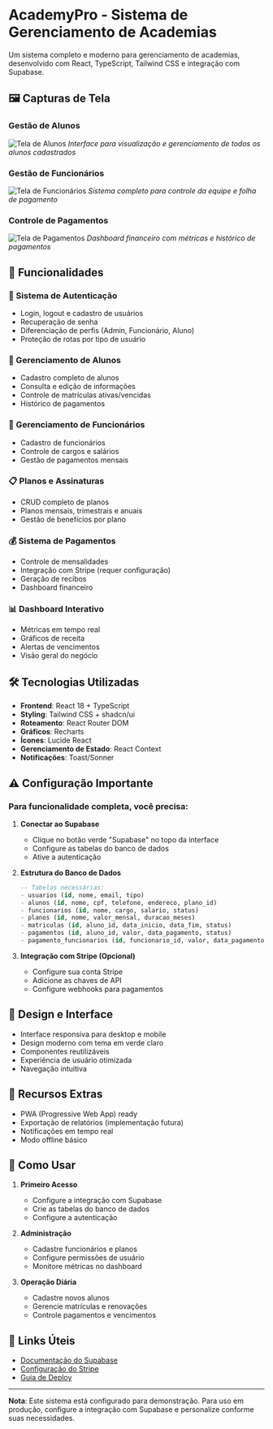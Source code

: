 
# AcademyPro - Sistema de Gerenciamento de Academias

Um sistema completo e moderno para gerenciamento de academias, desenvolvido com React, TypeScript, Tailwind CSS e integração com Supabase.

## 🖼️ Capturas de Tela

### Gestão de Alunos
![Tela de Alunos](/lovable-uploads/c84f9e28-ca3d-487e-95e5-d713a027e840.png)
*Interface para visualização e gerenciamento de todos os alunos cadastrados*

### Gestão de Funcionários
![Tela de Funcionários](/lovable-uploads/95f489dd-57a0-4c57-a2e0-0142d1635f9e.png)
*Sistema completo para controle da equipe e folha de pagamento*

### Controle de Pagamentos
![Tela de Pagamentos](/lovable-uploads/f0ab7335-c9c0-4987-9542-515b8856ffd3.png)
*Dashboard financeiro com métricas e histórico de pagamentos*

## 🚀 Funcionalidades

### 🔐 Sistema de Autenticação
- Login, logout e cadastro de usuários
- Recuperação de senha
- Diferenciação de perfis (Admin, Funcionário, Aluno)
- Proteção de rotas por tipo de usuário

### 👥 Gerenciamento de Alunos
- Cadastro completo de alunos
- Consulta e edição de informações
- Controle de matrículas ativas/vencidas
- Histórico de pagamentos

### 💼 Gerenciamento de Funcionários
- Cadastro de funcionários
- Controle de cargos e salários
- Gestão de pagamentos mensais

### 📋 Planos e Assinaturas
- CRUD completo de planos
- Planos mensais, trimestrais e anuais
- Gestão de benefícios por plano

### 💰 Sistema de Pagamentos
- Controle de mensalidades
- Integração com Stripe (requer configuração)
- Geração de recibos
- Dashboard financeiro

### 📊 Dashboard Interativo
- Métricas em tempo real
- Gráficos de receita
- Alertas de vencimentos
- Visão geral do negócio

## 🛠️ Tecnologias Utilizadas

- **Frontend**: React 18 + TypeScript
- **Styling**: Tailwind CSS + shadcn/ui
- **Roteamento**: React Router DOM
- **Gráficos**: Recharts
- **Ícones**: Lucide React
- **Gerenciamento de Estado**: React Context
- **Notificações**: Toast/Sonner

## ⚠️ Configuração Importante

### Para funcionalidade completa, você precisa:

1. **Conectar ao Supabase**
   - Clique no botão verde "Supabase" no topo da interface
   - Configure as tabelas do banco de dados
   - Ative a autenticação

2. **Estrutura do Banco de Dados**
   ```sql
   -- Tabelas necessárias:
   - usuarios (id, nome, email, tipo)
   - alunos (id, nome, cpf, telefone, endereco, plano_id)
   - funcionarios (id, nome, cargo, salario, status)
   - planos (id, nome, valor_mensal, duracao_meses)
   - matriculas (id, aluno_id, data_inicio, data_fim, status)
   - pagamentos (id, aluno_id, valor, data_pagamento, status)
   - pagamento_funcionarios (id, funcionario_id, valor, data_pagamento)
   ```

3. **Integração com Stripe (Opcional)**
   - Configure sua conta Stripe
   - Adicione as chaves de API
   - Configure webhooks para pagamentos

## 🎨 Design e Interface

- Interface responsiva para desktop e mobile
- Design moderno com tema em verde claro
- Componentes reutilizáveis
- Experiência de usuário otimizada
- Navegação intuitiva

## 📱 Recursos Extras

- PWA (Progressive Web App) ready
- Exportação de relatórios (implementação futura)
- Notificações em tempo real
- Modo offline básico

## 🚀 Como Usar

1. **Primeiro Acesso**
   - Configure a integração com Supabase
   - Crie as tabelas do banco de dados
   - Configure a autenticação

2. **Administração**
   - Cadastre funcionários e planos
   - Configure permissões de usuário
   - Monitore métricas no dashboard

3. **Operação Diária**
   - Cadastre novos alunos
   - Gerencie matrículas e renovações
   - Controle pagamentos e vencimentos

## 🔗 Links Úteis

- [Documentação do Supabase](https://docs.lovable.dev/integrations/supabase/)
- [Configuração do Stripe](https://stripe.com/docs)
- [Guia de Deploy](https://docs.lovable.dev/tips-tricks/custom-domain)

---

**Nota**: Este sistema está configurado para demonstração. Para uso em produção, configure a integração com Supabase e personalize conforme suas necessidades.
